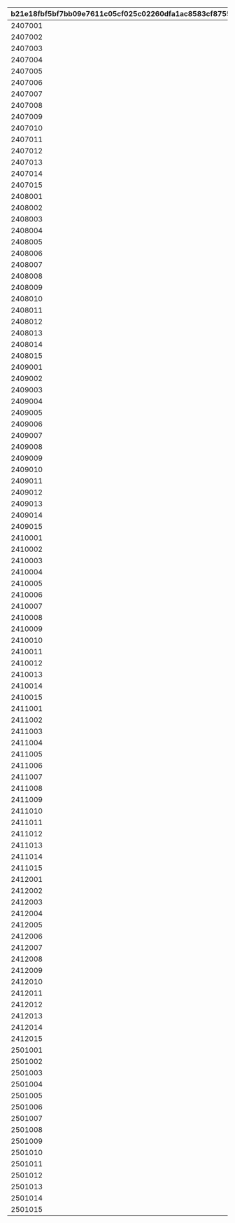 |b21e18fbf5bf7bb09e7611c05cf025c02260dfa1ac8583cf87559e1dbfee5fa0|2351485a240705c024bf649ace6890eaad3260edc34706c1de21e006ca818a75|47a84cfe3dc7979fd1bfadb876eea3a58a0e6361a1a574df88209806926ef94f|821c2d797db211244c968bb6ee62b946bb656003c3b43110cdb3815a01d7e0b0|0c1bbc54ea48c22e05a401ac4df282a5a1cec01e57cd78f07219d6b652181071|4591d71371464db8f18e963f9a44d86e088ebe1d6dd0022dbfbee658ed9db37d|eea5c082f8a6a98af47edc72ddf1dd7aca58adedd6a064700a4ca5d5a04d276b|
| --- | --- | --- | --- | --- | --- | --- |
|2407001|924070105|924070104|924070100|924070101|924070102|924070103|
|2407002|924070205|924070204|924070200|924070201|924070202|924070203|
|2407003|924070305|924070304|924070300|924070301|924070302|924070303|
|2407004|0|0|924071100|924071101|0|0|
|2407005|0|0|924071200|924071201|0|0|
|2407006|0|0|924071300|924071301|0|0|
|2407007|0|0|924071400|924071401|0|0|
|2407008|0|0|924072100|924072101|0|0|
|2407009|0|0|924072200|924072201|0|0|
|2407010|0|0|924072300|924072301|0|0|
|2407011|0|0|924072400|924072401|0|0|
|2407012|0|0|924073100|924073101|0|0|
|2407013|0|0|924073200|924073201|0|0|
|2407014|0|0|924073300|924073301|0|0|
|2407015|0|0|924073400|924073401|0|0|
|2408001|924080105|924080104|924080100|924080101|924080102|924080103|
|2408002|924080205|924080204|924080200|924080201|924080202|924080203|
|2408003|924080305|924080304|924080300|924080301|924080302|924080303|
|2408004|0|0|924081100|924081101|0|0|
|2408005|0|0|924081200|924081201|0|0|
|2408006|0|0|924081300|924081301|0|0|
|2408007|0|0|924081400|924081401|0|0|
|2408008|0|0|924082100|924082101|0|0|
|2408009|0|0|924082200|924082201|0|0|
|2408010|0|0|924082300|924082301|0|0|
|2408011|0|0|924082400|924082401|0|0|
|2408012|0|0|924083100|924083101|0|0|
|2408013|0|0|924083200|924083201|0|0|
|2408014|0|0|924083300|924083301|0|0|
|2408015|0|0|924083400|924083401|0|0|
|2409001|924090105|924090104|924090100|924090101|924090102|924090103|
|2409002|924090205|924090204|924090200|924090201|924090202|924090203|
|2409003|924090305|924090304|924090300|924090301|924090302|924090303|
|2409004|0|0|924091100|924091101|0|0|
|2409005|0|0|924091200|924091201|0|0|
|2409006|0|0|924091300|924091301|0|0|
|2409007|0|0|924091400|924091401|0|0|
|2409008|0|0|924092100|924092101|0|0|
|2409009|0|0|924092200|924092201|0|0|
|2409010|0|0|924092300|924092301|0|0|
|2409011|0|0|924092400|924092401|0|0|
|2409012|0|0|924093100|924093101|0|0|
|2409013|0|0|924093200|924093201|0|0|
|2409014|0|0|924093300|924093301|0|0|
|2409015|0|0|924093400|924093401|0|0|
|2410001|924100105|924100104|924100100|924100101|924100102|924100103|
|2410002|924100205|924100204|924100200|924100201|924100202|924100203|
|2410003|924100305|924100304|924100300|924100301|924100302|924100303|
|2410004|0|0|924101100|924101101|0|0|
|2410005|0|0|924101200|924101201|0|0|
|2410006|0|0|924101300|924101301|0|0|
|2410007|0|0|924101400|924101401|0|0|
|2410008|0|0|924102100|924102101|0|0|
|2410009|0|0|924102200|924102201|0|0|
|2410010|0|0|924102300|924102301|0|0|
|2410011|0|0|924102400|924102401|0|0|
|2410012|0|0|924103100|924103101|0|0|
|2410013|0|0|924103200|924103201|0|0|
|2410014|0|0|924103300|924103301|0|0|
|2410015|0|0|924103400|924103401|0|0|
|2411001|924110105|924110104|924110100|924110101|924110102|924110103|
|2411002|924110205|924110204|924110200|924110201|924110202|924110203|
|2411003|924110305|924110304|924110300|924110301|924110302|924110303|
|2411004|0|0|924111100|924111101|0|0|
|2411005|0|0|924111200|924111201|0|0|
|2411006|0|0|924111300|924111301|0|0|
|2411007|0|0|924111400|924111401|0|0|
|2411008|0|0|924112100|924112101|0|0|
|2411009|0|0|924112200|924112201|0|0|
|2411010|0|0|924112300|924112301|0|0|
|2411011|0|0|924112400|924112401|0|0|
|2411012|0|0|924113100|924113101|0|0|
|2411013|0|0|924113200|924113201|0|0|
|2411014|0|0|924113300|924113301|0|0|
|2411015|0|0|924113400|924113401|0|0|
|2412001|924120105|924120104|924120100|924120101|924120102|924120103|
|2412002|924120205|924120204|924120200|924120201|924120202|924120203|
|2412003|924120305|924120304|924120300|924120301|924120302|924120303|
|2412004|0|0|924121100|924121101|0|0|
|2412005|0|0|924121200|924121201|0|0|
|2412006|0|0|924121300|924121301|0|0|
|2412007|0|0|924121400|924121401|0|0|
|2412008|0|0|924122100|924122101|0|0|
|2412009|0|0|924122200|924122201|0|0|
|2412010|0|0|924122300|924122301|0|0|
|2412011|0|0|924122400|924122401|0|0|
|2412012|0|0|924123100|924123101|0|0|
|2412013|0|0|924123200|924123201|0|0|
|2412014|0|0|924123300|924123301|0|0|
|2412015|0|0|924123400|924123401|0|0|
|2501001|925010105|925010104|925010100|925010101|925010102|925010103|
|2501002|925010205|925010204|925010200|925010201|925010202|925010203|
|2501003|925010305|925010304|925010300|925010301|925010302|925010303|
|2501004|0|0|925011100|925011101|0|0|
|2501005|0|0|925011200|925011201|0|0|
|2501006|0|0|925011300|925011301|0|0|
|2501007|0|0|925011400|925011401|0|0|
|2501008|0|0|925012100|925012101|0|0|
|2501009|0|0|925012200|925012201|0|0|
|2501010|0|0|925012300|925012301|0|0|
|2501011|0|0|925012400|925012401|0|0|
|2501012|0|0|925013100|925013101|0|0|
|2501013|0|0|925013200|925013201|0|0|
|2501014|0|0|925013300|925013301|0|0|
|2501015|0|0|925013400|925013401|0|0|